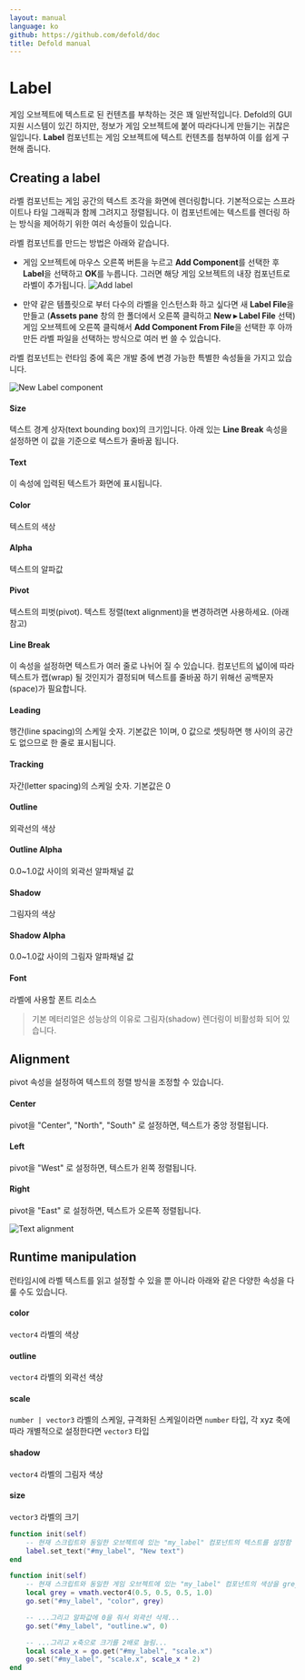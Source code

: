 ```yaml
---
layout: manual
language: ko
github: https://github.com/defold/doc
title: Defold manual
---
```


# Label
게임 오브젝트에 텍스트로 된 컨텐츠를 부착하는 것은 꽤 일반적입니다.  Defold의 GUI 지원 시스템이 있긴 하지만, 정보가 게임 오브젝트에 붙어 따라다니게 만들기는 귀찮은 일입니다. **Label** 컴포넌트는 게임 오브젝트에 텍스트 컨텐츠를 첨부하여 이를 쉽게 구현해 줍니다.

## Creating a label
라벨 컴포넌트는 게임 공간의 텍스트 조각을 화면에 렌더링합니다. 기본적으로는 스프라이트나 타일 그래픽과 함께 그려지고 정렬됩니다. 이 컴포넌트에는 텍스트를 렌더링 하는 방식을 제어하기 위한 여러 속성들이 있습니다.

라벨 컴포넌트를 만드는 방법은 아래와 같습니다.

* 게임 오브젝트에 마우스 오른쪽 버튼을 누르고 **Add Component**를 선택한 후 **Label**을 선택하고 **OK**를 누릅니다. 그러면 해당 게임 오브젝트의 내장 컴포넌트로 라벨이 추가됩니다.
![Add label](/manuals/images/label/add_label.png)

* 만약 같은 템플릿으로 부터 다수의 라벨을 인스턴스화 하고 싶다면 새 **Label File**을 만들고 (**Assets pane** 창의 한 폴더에서 오른쪽 클릭하고 **New ▸ Label File** 선택) 게임 오브젝트에 오른쪽 클릭해서 **Add Component From File**을 선택한 후 아까 만든 라벨 파일을 선택하는 방식으로 여러 번 쓸 수 있습니다.

라벨 컴포넌트는 런타임 중에 혹은 개발 중에 변경 가능한 특별한 속성들을 가지고 있습니다.

![New Label component](/manuals/images/label/label_component.png)

#### Size
텍스트 경계 상자(text bounding box)의 크기입니다. 아래 있는 **Line Break** 속성을 설정하면 이 값을 기준으로 텍스트가 줄바꿈 됩니다.
#### Text
이 속성에 입력된 텍스트가 화면에 표시됩니다.
#### Color
텍스트의 색상
#### Alpha
텍스트의 알파값
#### Pivot
텍스트의 피벗(pivot). 텍스트 정렬(text alignment)을 변경하려면 사용하세요. (아래 참고)
#### Line Break
이 속성을 설정하면 텍스트가 여러 줄로 나뉘어 질 수 있습니다. 컴포넌트의 넓이에 따라 텍스트가 랩(wrap) 될 것인지가 결정되며 텍스트를 줄바꿈 하기 위해선 공백문자(space)가 필요합니다.
#### Leading
행간(line spacing)의 스케일 숫자. 기본값은 1이며, 0 값으로 셋팅하면 행 사이의 공간도 없으므로 한 줄로 표시됩니다.
#### Tracking
자간(letter spacing)의 스케일 숫자. 기본값은 0
#### Outline
외곽선의 색상
#### Outline Alpha
0.0~1.0값 사이의 외곽선 알파채널 값
#### Shadow
그림자의 색상
#### Shadow Alpha
0.0~1.0값 사이의 그림자 알파채널 값
#### Font
라벨에 사용할 폰트 리소스

> 기본 메터리얼은 성능상의 이유로 그림자(shadow) 렌더링이 비활성화 되어 있습니다.

## Alignment
pivot 속성을 설정하여 텍스트의 정렬 방식을 조정할 수 있습니다.

#### Center
pivot을 "Center", "North", "South" 로 설정하면, 텍스트가 중앙 정렬됩니다.
#### Left
pivot을 "West" 로 설정하면, 텍스트가 왼쪽 정렬됩니다.
#### Right
pivot을 "East" 로 설정하면, 텍스트가 오른쪽 정렬됩니다.

![Text alignment](/manuals/images/label/align.png)

## Runtime manipulation
런타임시에 라벨 텍스트를 읽고 설정할 수 있을 뿐 아니라 아래와 같은 다양한 속성을 다룰 수도 있습니다.

#### color
``vector4`` 라벨의 색상
#### outline
``vector4`` 라벨의 외곽선 색상
#### scale
``number | vector3`` 라벨의 스케일, 규격화된 스케일이라면 ``number`` 타입, 각 xyz 축에 따라 개별적으로 설정한다면 ``vector3`` 타입
#### shadow
``vector4`` 라벨의 그림자 색상
#### size
``vector3`` 라벨의 크기

```lua
function init(self)
    -- 현재 스크립트와 동일한 오브젝트에 있는 "my_label" 컴포넌트의 텍스트를 설정함
    label.set_text("#my_label", "New text")
end
```

```lua
function init(self)
    -- 현재 스크립트와 동일한 게임 오브젝트에 있는 "my_label" 컴포넌트의 색상을 grey로 설정함...
    local grey = vmath.vector4(0.5, 0.5, 0.5, 1.0)
    go.set("#my_label", "color", grey)

    -- ...그리고 알파값에 0을 줘서 외곽선 삭제...
    go.set("#my_label", "outline.w", 0)

    -- ...그리고 x축으로 크기를 2배로 늘림...
    local scale_x = go.get("#my_label", "scale.x")
    go.set("#my_label", "scale.x", scale_x * 2)
end
```
